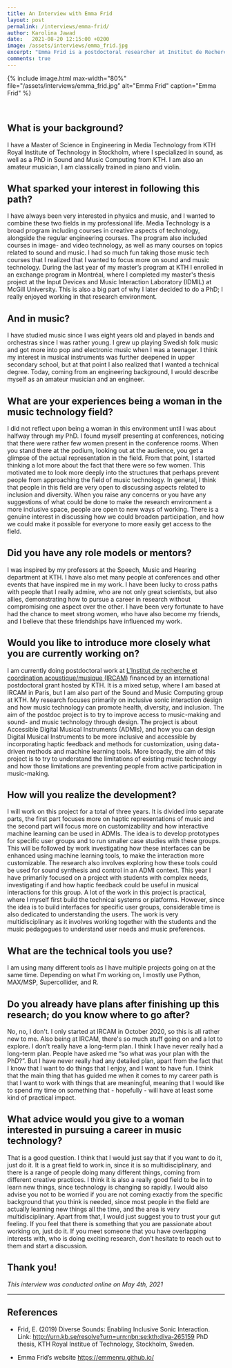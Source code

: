```yaml
---
title: An Interview with Emma Frid
layout: post
permalink: /interviews/emma-frid/
author: Karolina Jawad
date:   2021-08-20 12:15:00 +0200
image: /assets/interviews/emma_frid.jpg
excerpt: "Emma Frid is a postdoctoral researcher at Institut de Recherche et Coordination Acoustique/ Musique (IRCAM), Paris, France and KTH Royal Institute of Technology Stockholm, Sweden, where she works on sound and music interfaces designed to promote health and inclusion. Her research interests focus predominantly on Accessible Digital Musical Instruments (ADMIs) and multimodal interfaces. She holds a PhD in Sound and Music Computing from KTH Royal Institute of Technology, Stockholm, Sweden and a Master of Science in Engineering in Media Technology from the same university."
comments: true
---
```


{% include image.html
max-width="80%" file="/assets/interviews/emma_frid.jpg" alt="Emma Frid"
caption="Emma Frid" %}

<br />

## What is your background?
I have a Master of Science in Engineering in Media Technology from KTH Royal Institute of Technology in Stockholm, where I specialized in sound, as well as a PhD in Sound and Music Computing from KTH. I am also an amateur musician, I am classically trained in piano and violin.

## What sparked your interest in following this path?
I have always been very interested in physics and music, and I wanted to combine these two fields in my professional life. Media Technology is a broad program including courses in creative aspects of technology, alongside the regular engineering courses. The program also included courses in image- and video technology, as well as many courses on topics related to sound and music. I had so much fun taking those music tech courses that I realized that I wanted to focus more on sound and music technology. During the last year of my master’s program at KTH I enrolled in an exchange program in Montréal, where I completed my master's thesis project at the Input Devices and Music Interaction Laboratory (IDMIL) at McGill University. This is also a big part of why I later decided to do a PhD; I really enjoyed working in that research environment. 

## And in music?

I have studied music since I was eight years old and played in bands and orchestras since I was rather young. I grew up playing Swedish folk music and got more into pop and electronic music when I was a teenager. I think my interest in musical instruments was further deepened in upper secondary school, but at that point I also realized that I wanted a technical degree. Today, coming from an engineering background, I would describe myself as an amateur musician and an engineer. 

## What are your experiences being a woman in the music technology field?
I did not reflect upon being a woman in this environment until I was about halfway through my PhD. I found myself presenting at conferences, noticing that there were rather few women present in the conference rooms. When you stand there at the podium, looking out at the audience, you get a glimpse of the actual representation in the field. From that point, I started thinking a lot more about the fact that there were so few women. This motivated me to look more deeply into the structures that perhaps prevent people from approaching the field of music technology. In general, I think that people in this field are very open to discussing aspects related to inclusion and diversity. When you raise any concerns or you have any suggestions of what could be done to make the research environment a more inclusive space, people are open to new ways of working. There is a genuine interest in discussing how we could broaden participation, and how we could make it possible for everyone to more easily get access to the field.

## Did you have any role models or mentors?
I was inspired by my professors at the Speech, Music and Hearing department at KTH. I have also met many people at conferences and other events that have inspired me in my work. I have been lucky to cross paths with people that I really admire, who are not only great scientists, but also allies, demonstrating how to pursue a career in research without compromising one aspect over the other. I have been very fortunate to have had the chance to meet strong women, who have also become my friends, and I believe that these friendships have influenced my work.

## Would you like to introduce more closely what you are currently working on?
I am currently doing postdoctoral work at [L'Institut de recherche et coordination acoustique/musique (IRCAM)](https://www.ircam.fr/) financed by an international postdoctoral grant hosted by KTH. It is a mixed setup, where I am based at IRCAM in Paris, but I am also part of the Sound and Music Computing group at KTH. My research focuses primarily on inclusive sonic interaction design and how music technology can promote health, diversity, and inclusion. The aim of the postdoc project is to try to improve access to music-making and sound- and music technology through design. The project is about Accessible Digital Musical Instruments (ADMIs), and how you can design Digital Musical Instruments to be more inclusive and accessible by incorporating haptic feedback and methods for customization, using data-driven methods and machine learning tools. More broadly, the aim of this project is to try to understand the limitations of existing music technology and how those limitations are preventing people from active participation in music-making. 

## How will you realize the development?

I will work on this project for a total of three years. It is divided into separate parts, the first part focuses more on haptic representations of music and the second part will focus more on customizability and how interactive machine learning can be used in ADMIs. The idea is to develop prototypes for specific user groups and to run smaller case studies with these groups. This will be followed by work investigating how these interfaces can be enhanced using machine learning tools, to make the interaction more customizable. The research also involves exploring how these tools could be used for sound synthesis and control in an ADMI context. This year I have primarily focused on a project with students with complex needs, investigating if and how haptic feedback could be useful in musical interactions for this group. A lot of the work in this project is practical, where I myself first build the technical systems or platforms. However, since the idea is to build interfaces for specific user groups, considerable time is also dedicated to understanding the users. The work is very multidisciplinary as it involves working together with the students and the music pedagogues to understand user needs and music preferences. 


## What are the technical tools you use?

I am using many different tools as I have multiple projects going on at the same time. Depending on what I'm working on, I mostly use Python, MAX/MSP, Supercollider, and R. 

## Do you already have plans after finishing up this research; do you know where to go after?

No, no, I don't. I only started at IRCAM in October 2020, so this is all rather new to me. Also being at IRCAM, there's so much stuff going on and a lot to explore. I don't really have a long-term plan. I think I have never really had a long-term plan. People have asked me “so what was your plan with the PhD?”. But I have never really had any detailed plan, apart from the fact that I know that I want to do things that I enjoy, and I want to have fun. I think that the main thing that has guided me when it comes to my career path is that I want to work with things that are meaningful, meaning that I would like to spend my time on something that - hopefully - will have at least some kind of practical impact. 


## What advice would you give to a woman interested in pursuing a career in music technology?

That is a good question. I think that I would just say that if you want to do it, just do it. It is a great field to work in, since it is so multidisciplinary, and there is a range of people doing many different things, coming from different creative practices. I think it is also a really good field to be in to learn new things, since technology is changing so rapidly. I would also advise you not to be worried if you are not coming exactly from the specific background that you think is needed, since most people in the field are actually learning new things all the time, and the area is very multidisciplinary. Apart from that, I would just suggest you to trust your gut feeling. If you feel that there is something that you are passionate about working on, just do it. If you meet someone that you have overlapping interests with, who is doing exciting research, don’t hesitate to reach out to them and start a discussion. 

## Thank you!


*This interview was conducted online on May 4th, 2021*


---

## References

* Frid, E. (2019) Diverse Sounds: Enabling Inclusive Sonic Interaction. Link: http://urn.kb.se/resolve?urn=urn:nbn:se:kth:diva-265159 PhD thesis, KTH Royal Institue of Technology, Stockholm, Sweden.

* Emma Frid’s website https://emmenru.github.io/ 
